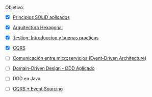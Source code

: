 Objetivo:

- [x] [Principios SOLID aplicados](./principios_solid_aplicados/)
- [x] [Arquitectura Hexagonal](./arquitectura_hexagonal/)
- [x] [Testing: Introduccion y buenas practicas](./testing_intro_y_buenas_practicas/)
- [x] [CQRS](./cqrs/)
- [ ] [Comunicación entre microservicios (Event-Driven Architecture)](./event_driven_architecture/)
- [ ] [Domain-Driven Design - DDD Aplicado](./ddd_aplicado/)
- [ ] DDD en Java
- [ ] [CQRS + Event Sourcing](./cqrs_eventsourcing/)

